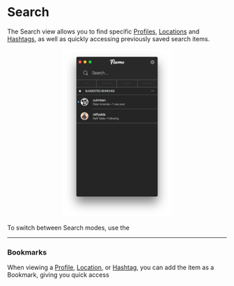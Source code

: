 # Search

The Search view allows you to find specific [Profiles](/views/profile.md), [Locations](/views/locations.md) and [Hashtags](/views/hashtags.md), as well as quickly accessing previously saved search items.

<p style="text-align: center; margin-top: 1em;"><img src="/views/assets/search.png" width="50%" height="50%" /></p>

To switch between Search modes, use the 

<hr />

### Bookmarks

When viewing a [Profile](/views/profile.md), [Location](/views/locations.md), or [Hashtag](/views/hashtags.md), you can add the item as a Bookmark, giving you quick access